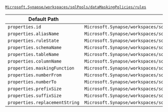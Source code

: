 [`Microsoft.Synapse/workspaces/sqlPools/dataMaskingPolicies/rules`](https://docs.microsoft.com/en-us/azure/templates/microsoft.synapse/workspaces/sqlpools/datamaskingpolicies/rules)

| Default Path | Alias |
|---|---|
| `properties.id` | `Microsoft.Synapse/workspaces/sqlPools/dataMaskingPolicies/rules/id` |
| `properties.aliasName` | `Microsoft.Synapse/workspaces/sqlPools/dataMaskingPolicies/rules/aliasName` |
| `properties.ruleState` | `Microsoft.Synapse/workspaces/sqlPools/dataMaskingPolicies/rules/ruleState` |
| `properties.schemaName` | `Microsoft.Synapse/workspaces/sqlPools/dataMaskingPolicies/rules/schemaName` |
| `properties.tableName` | `Microsoft.Synapse/workspaces/sqlPools/dataMaskingPolicies/rules/tableName` |
| `properties.columnName` | `Microsoft.Synapse/workspaces/sqlPools/dataMaskingPolicies/rules/columnName` |
| `properties.maskingFunction` | `Microsoft.Synapse/workspaces/sqlPools/dataMaskingPolicies/rules/maskingFunction` |
| `properties.numberFrom` | `Microsoft.Synapse/workspaces/sqlPools/dataMaskingPolicies/rules/numberFrom` |
| `properties.numberTo` | `Microsoft.Synapse/workspaces/sqlPools/dataMaskingPolicies/rules/numberTo` |
| `properties.prefixSize` | `Microsoft.Synapse/workspaces/sqlPools/dataMaskingPolicies/rules/prefixSize` |
| `properties.suffixSize` | `Microsoft.Synapse/workspaces/sqlPools/dataMaskingPolicies/rules/suffixSize` |
| `properties.replacementString` | `Microsoft.Synapse/workspaces/sqlPools/dataMaskingPolicies/rules/replacementString` |

